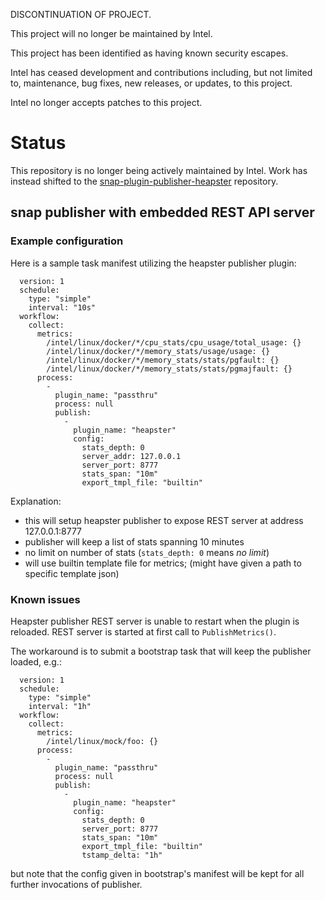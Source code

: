 DISCONTINUATION OF PROJECT. 

This project will no longer be maintained by Intel.

This project has been identified as having known security escapes.

Intel has ceased development and contributions including, but not limited to, maintenance, bug fixes, new releases, or updates, to this project.  

Intel no longer accepts patches to this project.
# Status

This repository is no longer being actively maintained by Intel. Work has instead shifted to the [snap-plugin-publisher-heapster](https://github.com/intelsdi-x/snap-plugin-publisher-heapster) repository.

## snap publisher with embedded REST API server

### Example configuration

Here is a sample task manifest utilizing the heapster publisher plugin:

```
  version: 1
  schedule:
    type: "simple"
    interval: "10s"
  workflow:
    collect:
      metrics:
        /intel/linux/docker/*/cpu_stats/cpu_usage/total_usage: {}
        /intel/linux/docker/*/memory_stats/usage/usage: {}
        /intel/linux/docker/*/memory_stats/stats/pgfault: {}
        /intel/linux/docker/*/memory_stats/stats/pgmajfault: {}
      process:
        -
          plugin_name: "passthru"
          process: null
          publish:
            -
              plugin_name: "heapster"
              config:
                stats_depth: 0
                server_addr: 127.0.0.1
                server_port: 8777
                stats_span: "10m"
                export_tmpl_file: "builtin"
```

Explanation:
* this will setup heapster publisher to expose REST server at address 127.0.0.1:8777
* publisher will keep a list of stats spanning 10 minutes
* no limit on number of stats (`stats_depth: 0` means _no limit_)
* will use builtin template file for metrics; (might have given a path
to specific template json)

### Known issues

Heapster publisher REST server is unable to restart when the plugin is
reloaded. REST server is started at first call to `PublishMetrics()`.

The workaround is to submit a bootstrap task that will keep the 
publisher loaded, e.g.:
```
  version: 1
  schedule:
    type: "simple"
    interval: "1h"
  workflow:
    collect:
      metrics:
        /intel/linux/mock/foo: {}
      process:
        -
          plugin_name: "passthru"
          process: null
          publish:
            -
              plugin_name: "heapster"
              config:
                stats_depth: 0
                server_port: 8777
                stats_span: "10m"
                export_tmpl_file: "builtin"
                tstamp_delta: "1h"
```
but note that the config given in bootstrap's manifest will be kept for
all further invocations of publisher.
